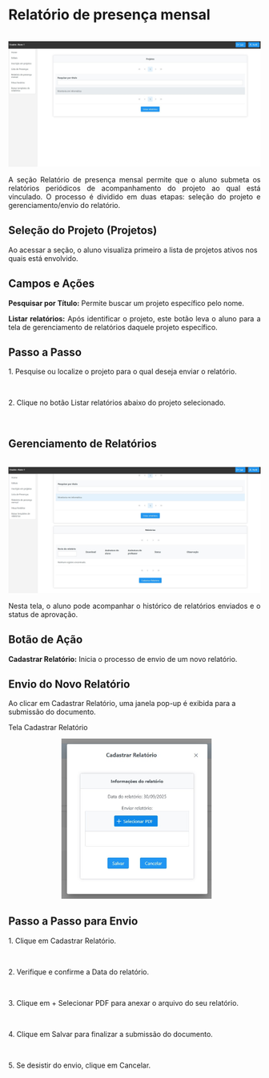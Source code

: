 # Relatório de presença mensal
<p align="center">
  <img src="/aluno/imagens_aluno/relatorios1.jpg" alt="Tela de Seleção de Projetos para Relatório" width="600">
</p>

<p align="justify">
A seção Relatório de presença mensal permite que o aluno submeta os relatórios periódicos de acompanhamento do projeto ao qual está vinculado. O processo é dividido em duas etapas: seleção do projeto e gerenciamento/envio do relatório.
</p>

## Seleção do Projeto (Projetos)
Ao acessar a seção, o aluno visualiza primeiro a lista de projetos ativos nos quais está envolvido.

## Campos e Ações
<p align="justify">
<b>Pesquisar por Título:</b> Permite buscar um projeto específico pelo nome.
</p>

<p align="justify">
<b>Listar relatórios:</b> Após identificar o projeto, este botão leva o aluno para a tela de gerenciamento de relatórios daquele projeto específico.
</p>

## Passo a Passo
<p align="justify">1. Pesquise ou localize o projeto para o qual deseja enviar o relatório.</p>  
<p align="justify">2. Clique no botão Listar relatórios abaixo do projeto selecionado.</p>  

## Gerenciamento de Relatórios
<p align="center">
  <img src="/aluno/imagens_aluno/relatorios2.jpg" alt="Tela de Gerenciamento de Relatórios" width="600">
</p>

<p align="justify">
Nesta tela, o aluno pode acompanhar o histórico de relatórios enviados e o status de aprovação.
</p>

## Botão de Ação
<p align="justify">
<b>Cadastrar Relatório:</b> Inicia o processo de envio de um novo relatório.
</p>

## Envio do Novo Relatório
Ao clicar em Cadastrar Relatório, uma janela pop-up é exibida para a submissão do documento.

Tela Cadastrar Relatório
<p align="center">
  <img src="/aluno/imagens_aluno/relatorios3.jpg" alt="Pop-up Cadastrar Relatório" width="300">
</p>

## Passo a Passo para Envio
<p align="justify">1. Clique em Cadastrar Relatório.</p>  
<p align="justify">2. Verifique e confirme a Data do relatório.</p>  
<p align="justify">3. Clique em + Selecionar PDF para anexar o arquivo do seu relatório.</p>  
<p align="justify">4. Clique em Salvar para finalizar a submissão do documento.</p>  
<p align="justify">5. Se desistir do envio, clique em Cancelar.</p>  